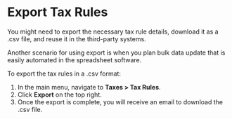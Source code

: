# Export Tax Rules

<!-- start -->

You might need to export the necessary tax rule details, download it as a .csv file, and reuse it in the third-party systems.

Another scenario for using export is when you plan bulk data update that is easily automated in the spreadsheet software.

To export the tax rules in a .csv format:

1. In the main menu, navigate to **Taxes > Tax Rules**.
2. Click **Export** on the top right.
3. Once the export is complete, you will receive an email to download the .csv file.
